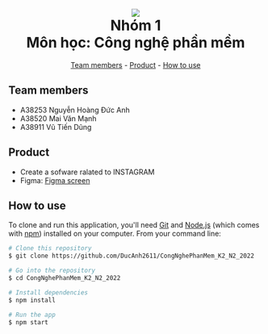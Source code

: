 
<h1 align="center">
  <br>
  <a> <img src="https://upload.wikimedia.org/wikipedia/commons/thumb/e/e7/Instagram_logo_2016.svg/2048px-Instagram_logo_2016.svg.png"> </a>
  <br>
  Nhóm 1
  <br>
  Môn học: Công nghệ phần mềm
  <br>
</h1>

<p align="center">

</p>

<p align="center">
	<a href="#team-members">Team members</a> -
	<a href="#product">Product</a> -
	<a href="#how-to-use">How to use</a>
</p>

## Team members
* A38253 Nguyễn Hoàng Đức Anh
* A38520 Mai Văn Mạnh
* A38911 Vũ Tiến Dũng

## Product
* Create a sofware ralated to INSTAGRAM
* Figma: <a href="https://www.figma.com/file/Mwj5K4MhZSelFxlovuHdaB/Tuan_1_CongNghePhanMem?node-id=0%3A1&t=9h2brY1h5a8HcHVK-1">Figma screen</a>
## How to use
To clone and run this application, you'll need [Git](https://git-scm.com) and [Node.js](https://nodejs.org/en/download/) (which comes with [npm](http://npmjs.com)) installed on your computer. From your command line:

```bash
# Clone this repository
$ git clone https://github.com/DucAnh2611/CongNghePhanMem_K2_N2_2022

# Go into the repository
$ cd CongNghePhanMem_K2_N2_2022

# Install dependencies
$ npm install

# Run the app
$ npm start
```
